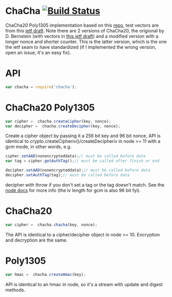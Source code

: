 ChaCha [![Build Status](https://travis-ci.org/calvinmetcalf/chacha20poly1305.svg?branch=master)](https://travis-ci.org/calvinmetcalf/chacha20poly1305)
====


ChaCha20 Poly1305 implementation based on this [repo](https://github.com/devi/chacha20poly1305), test vectors are from this [ietf draft](https://tools.ietf.org/html/draft-irtf-cfrg-chacha20-poly1305-01).  Note there are 2 versions of ChaCha20, the origional by D. Bernstein (with vectors in [this ietf draft](http://tools.ietf.org/html/draft-strombergson-chacha-test-vectors-01)) and a modified version with a longer nonce and shorter counter.  This is the latter version, which is the one the ietf seam to have standardized (if I implemented the wrong version, open an issue, it's an easy fix).

API
===

```js
var chacha = require('chacha');
```

# ChaCha20 Poly1305

```js
var cipher =  chacha.createCipher(key, nonce);
var decipher =  chacha.createDecipher(key, nonce);
```

Create a cipher object by passing it a 256 bit key and 96 bit nonce, API is identical to crypto.createCipheriv()/createDecipheriv in node >= 11 with a gcm mode, in other words, e.g.

```js
cipher.setAAD(nonencrypteddata);// must be called before data
var tag = cipher.getAuthTag();// must be called after finish or end

decipher.setAAD(nonencrypteddata);// must be called before data
decipher.setAuthTag(tag);// must be called before data
```

decipher with throw if you don't set a tag or the tag doesn't match. See the [node docs](https://github.com/joyent/node/blob/cfcb1de130867197cbc9c6012b7e84e08e53d032/doc/api/crypto.markdown#cryptocreatecipherivalgorithm-key-iv) for more info (the iv length for gcm is also 96 bit fyi).

# ChaCha20


```js
var cipher =  chacha.chacha(key, nonce);
```

The API is identical to a cipher/decipher object in node >= 10. Encryption and decryption are the same.

# Poly1305

```js
var hmac =  chacha.createHmac(key);
```

API is identical to an hmac in node, so it's a stream with update and digest methods.